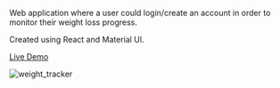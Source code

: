 Web application where a user could login/create an account in order to monitor their weight loss progress.

 Created using React and Material UI.
 
 [Live Demo](https://j-zuckerman.github.io/Weight-Tracker/register)
 
 ![weight_tracker](https://user-images.githubusercontent.com/30278485/83958643-0a68fe80-a829-11ea-9b02-86cefc1bcad4.png)
